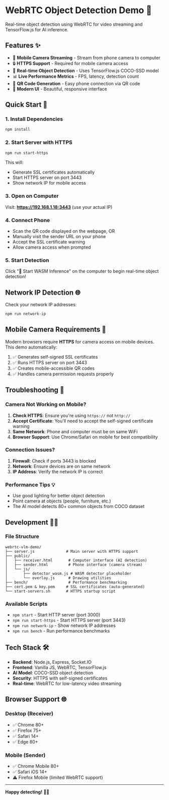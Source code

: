 # WebRTC Object Detection Demo 🎯

Real-time object detection using WebRTC for video streaming and TensorFlow.js for AI inference.

## Features ✨

- 📱 **Mobile Camera Streaming** - Stream from phone camera to computer
- 🔒 **HTTPS Support** - Required for mobile camera access
- 🎯 **Real-time Object Detection** - Uses TensorFlow.js COCO-SSD model
- 📊 **Live Performance Metrics** - FPS, latency, detection count
- 📱 **QR Code Generation** - Easy phone connection via QR code
- 🎨 **Modern UI** - Beautiful, responsive interface

## Quick Start 🚀

### 1. Install Dependencies
```bash
npm install
```

### 2. Start Server with HTTPS
```bash
npm run start-https
```

This will:
- Generate SSL certificates automatically
- Start HTTPS server on port 3443
- Show network IP for mobile access

### 3. Open on Computer
Visit: **https://192.168.1.18:3443** (use your actual IP)

### 4. Connect Phone
- Scan the QR code displayed on the webpage, OR
- Manually visit the sender URL on your phone
- Accept the SSL certificate warning
- Allow camera access when prompted

### 5. Start Detection
Click "🚀 Start WASM Inference" on the computer to begin real-time object detection!

## Network IP Detection 🌐

Check your network IP addresses:
```bash
npm run network-ip
```

## Mobile Camera Requirements 📱

Modern browsers require **HTTPS** for camera access on mobile devices. This demo automatically:

1. ✅ Generates self-signed SSL certificates
2. ✅ Runs HTTPS server on port 3443
3. ✅ Creates mobile-accessible QR codes
4. ✅ Handles camera permission requests properly

## Troubleshooting 🔧

### Camera Not Working on Mobile?
1. **Check HTTPS**: Ensure you're using `https://` not `http://`
2. **Accept Certificate**: You'll need to accept the self-signed certificate warning
3. **Same Network**: Phone and computer must be on same WiFi
4. **Browser Support**: Use Chrome/Safari on mobile for best compatibility

### Connection Issues?
1. **Firewall**: Check if ports 3443 is blocked
2. **Network**: Ensure devices are on same network
3. **IP Address**: Verify the network IP is correct

### Performance Tips 💡
- Use good lighting for better object detection
- Point camera at objects (people, furniture, etc.)
- The AI model detects 80+ common objects from COCO dataset

## Development 👨‍💻

### File Structure
```
webrtc-vlm-demo/
├── server.js              # Main server with HTTPS support
├── public/
│   ├── receiver.html       # Computer interface (AI detection)
│   ├── sender.html         # Phone interface (camera stream)
│   └── js/
│       ├── detector_wasm.js # WASM detector placeholder
│       └── overlay.js      # Drawing utilities
├── bench/                  # Performance benchmarking
├── cert.pem & key.pem     # SSL certificates (auto-generated)
└── start-servers.sh       # HTTPS startup script
```

### Available Scripts
- `npm start` - Start HTTP server (port 3000)
- `npm run start-https` - Start HTTPS server (port 3443)
- `npm run network-ip` - Show network IP addresses
- `npm run bench` - Run performance benchmarks

## Tech Stack 🛠️

- **Backend**: Node.js, Express, Socket.IO
- **Frontend**: Vanilla JS, WebRTC, TensorFlow.js
- **AI Model**: COCO-SSD object detection
- **Security**: HTTPS with self-signed certificates
- **Real-time**: WebRTC for low-latency video streaming

## Browser Support 🌐

### Desktop (Receiver)
- ✅ Chrome 80+
- ✅ Firefox 75+
- ✅ Safari 14+
- ✅ Edge 80+

### Mobile (Sender)
- ✅ Chrome Mobile 80+
- ✅ Safari iOS 14+
- ⚠️ Firefox Mobile (limited WebRTC support)

---

**Happy detecting!** 🎯✨
